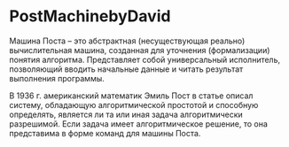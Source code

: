 # PostMachinebyDavid
Машина Поста – это абстрактная (несуществующая реально) вычислительная машина, созданная для уточнения (формализации) понятия алгоритма. Представляет собой универсальный исполнитель, позволяющий вводить начальные данные и читать результат выполнения программы.

В 1936 г. американский математик Эмиль Пост в статье описал систему, обладающую алгоритмической простотой и способную определять, является ли та или иная задача алгоритмически разрешимой. Если задача имеет алгоритмическое решение, то она представима в форме команд для машины Поста.
